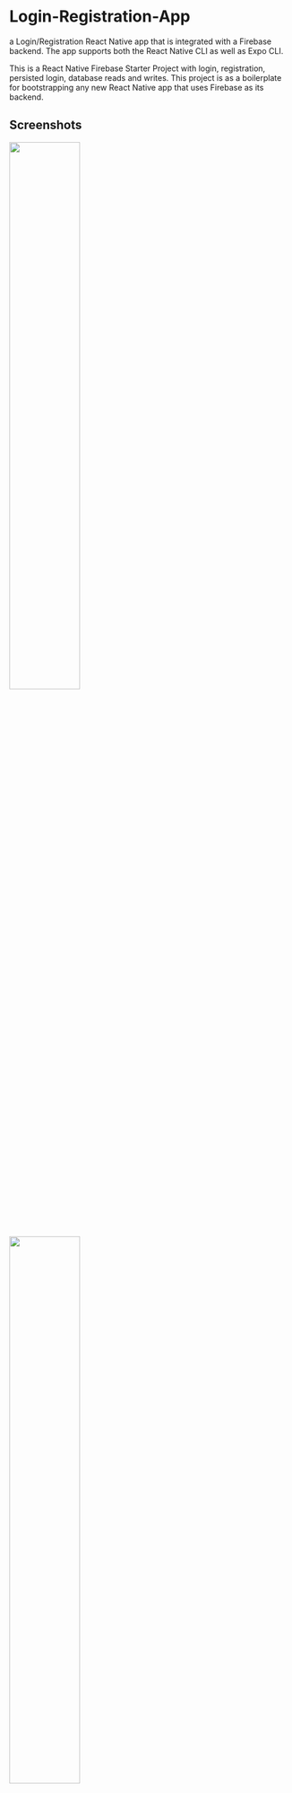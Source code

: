 # Login-Registration-App

a Login/Registration React Native app that is integrated with a Firebase backend. The app supports both the React Native CLI as well as Expo CLI.

This is a React Native Firebase Starter Project with login, registration, persisted login, database reads and writes. This project is as a boilerplate for bootstrapping any new React Native app that uses Firebase as its backend.

## Screenshots

  <img src="https://user-images.githubusercontent.com/47864126/146556693-f5cb7379-e1a2-4d90-a542-831e54e19251.jpg" width=50% height=50%/>

  <img src="https://user-images.githubusercontent.com/47864126/146556650-391ccc57-32df-445d-a933-690c7fe1729e.jpg" width=50% height=50%/>

  <img src="https://user-images.githubusercontent.com/47864126/146556660-83ee19ba-333c-454f-aa61-32e7173934eb.jpg" width=50% height=50%/>

  <img width=50% height=50% alt="Screenshot 2021-12-25 at 17 27 58" src="https://user-images.githubusercontent.com/47864126/147387219-da054ee8-14db-4976-8e5c-79598a66822f.png">

This React Native Firebase starter contains a few key features that all apps backed by Fireabase support:

- Registration with E-mail & Password
- Login with E-mail and Password
- Log out
- Handling persisted login credentials
- Navigation (react-native-navigation)
- Writing to Firestore Database
- Reading from Firestore Database
- Creating Firestore indices (for performance)

## Getting Started

With using Expo Cli, clone the repo and run "expo start" in the root folder of the project:

```
git clone git@github.com:firatgoktepe/Login-Registration-App.git
cd react-native-firebase
expo start
```
